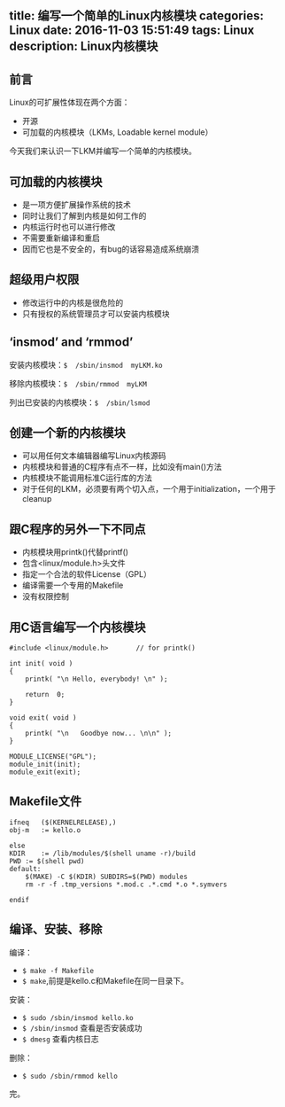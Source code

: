 title: 编写一个简单的Linux内核模块
categories: Linux
date: 2016-11-03 15:51:49
tags: Linux
description: Linux内核模块
---

## 前言

Linux的可扩展性体现在两个方面：

- 开源
- 可加载的内核模块（LKMs, Loadable kernel module）

今天我们来认识一下LKM并编写一个简单的内核模块。

## 可加载的内核模块

- 是一项方便扩展操作系统的技术
- 同时让我们了解到内核是如何工作的
- 内核运行时也可以进行修改
- 不需要重新编译和重启
- 因而它也是不安全的，有bug的话容易造成系统崩溃

## 超级用户权限

- 修改运行中的内核是很危险的
- 只有授权的系统管理员才可以安装内核模块

## ‘insmod’ and ‘rmmod’

安装内核模块：`$  /sbin/insmod  myLKM.ko`

移除内核模块：`$  /sbin/rmmod  myLKM`

列出已安装的内核模块：`$  /sbin/lsmod`

## 创建一个新的内核模块

- 可以用任何文本编辑器编写Linux内核源码
- 内核模块和普通的C程序有点不一样，比如没有main()方法
- 内核模块不能调用标准C运行库的方法
- 对于任何的LKM，必须要有两个切入点，一个用于initialization，一个用于cleanup

<!-- more -->

## 跟C程序的另外一下不同点

- 内核模块用printk()代替printf()
- 包含<linux/module.h>头文件
- 指定一个合法的软件License（GPL）
- 编译需要一个专用的Makefile
- 没有权限控制

## 用C语言编写一个内核模块

```
#include <linux/module.h>		// for printk()

int init( void )
{
	printk( "\n Hello, everybody! \n" );

	return	0;
}

void exit( void )
{
	printk( "\n   Goodbye now... \n\n" );
}

MODULE_LICENSE("GPL");
module_init(init);
module_exit(exit);
```

## Makefile文件

```
ifneq	($(KERNELRELEASE),)
obj-m	:= kello.o 

else
KDIR	:= /lib/modules/$(shell uname -r)/build
PWD	:= $(shell pwd)
default:	
	$(MAKE) -C $(KDIR) SUBDIRS=$(PWD) modules 
	rm -r -f .tmp_versions *.mod.c .*.cmd *.o *.symvers 

endif

```

## 编译、安装、移除

编译：

- `$ make -f Makefile`
- `$ make`,前提是kello.c和Makefile在同一目录下。

安装：

- `$ sudo /sbin/insmod kello.ko`
- `$ /sbin/insmod` 查看是否安装成功
- `$ dmesg` 查看内核日志

删除：

- `$ sudo /sbin/rmmod kello`



完。
